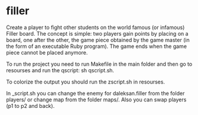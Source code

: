 # filler

Create a player to fight other students on the world famous (or infamous) Filler board.
The concept is simple: two players gain points by placing on a board, one after the other,
the game piece obtained by the game master (in the form of an executable Ruby program).
The game ends when the game piece cannot be placed anymore. 

To run the project you need to run Makefile in the main folder and then go to resourses
and run the qscript: sh qscript.sh.

To colorize the output you should run the zscript.sh in resourses.

In _script.sh you can change the enemy for daleksan.filler from the folder players/ or
change map from the folder maps/. Also you can swap players (p1 to p2 and back).